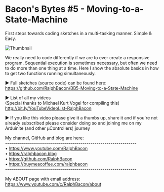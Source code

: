 # Bacon's Bytes #5 - Moving-to-a-State-Machine
First steps towards coding sketches in a multi-tasking manner. Simple & Easy.

![Thumbnail](https://user-images.githubusercontent.com/20911308/159871527-1f7a0a82-1e20-4335-8d95-fcd3bcf97494.jpg)  

We really need to code differently if we are to ever create a responsive program. Sequential execution is sometimes necessary, but often we need to do more than one thing at a time. Here I show the absolute basics in how to get two functions running simultaneously.

► Full sketches (source code) can be found here:  
https://github.com/RalphBacon/BB5-Moving-to-a-State-Machine

► List of all my videos  
(Special thanks to Michael Kurt Vogel for compiling this)  
http://bit.ly/YouTubeVideoList-RalphBacon

► If you like this video please give it a thumbs up, share it and if you're not already subscribed please consider doing so and joining me on my Arduinite (and other μControllers) journey  

My channel, GitHub and blog are here:  
\------------------------------------------------------------------  
• https://www.youtube.com/RalphBacon  
• https://ralphbacon.blog  
• https://github.com/RalphBacon  
• https://buymeacoffee.com/ralphbacon  
\------------------------------------------------------------------

My ABOUT page with email address: https://www.youtube.com/c/RalphBacon/about
